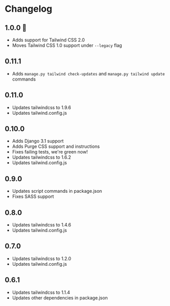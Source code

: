 Changelog
=========

1.0.0 🎉
---------
* Adds support for Tailwind CSS 2.0
* Moves Tailwind CSS 1.0 support under `--legacy` flag

0.11.1
---------
* Adds `manage.py tailwind check-updates` and `manage.py tailwind update` commands

0.11.0
---------
* Updates tailwindcss to 1.9.6
* Updates tailwind.config.js

0.10.0
---------
* Adds Django 3.1 support
* Adds Purge CSS support and instructions
* Fixes failing tests, we're green now!
* Updates tailwindcss to 1.6.2
* Updates tailwind.config.js

0.9.0
---------
* Updates script commands in package.json
* Fixes SASS support

0.8.0
---------
* Updates tailwindcss to 1.4.6
* Updates tailwind.config.js
  
0.7.0
---------
* Updates tailwindcss to 1.2.0
* Updates tailwind.config.js

0.6.1
---------
* Updates tailwindcss to 1.1.4
* Updates other dependencies in package.json
